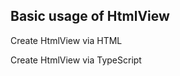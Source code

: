 ## Basic usage of HtmlView

Create HtmlView via HTML
<snippet id='creating-htmlview-html'/>

Create HtmlView via TypeScript
<snippet id='creating-htmlview-code'/>